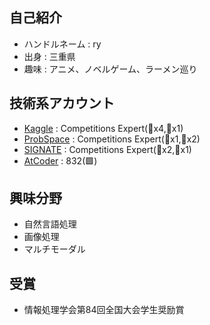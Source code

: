 ## 自己紹介
* ハンドルネーム : ry
* 出身 : 三重県
* 趣味 : アニメ、ノベルゲーム、ラーメン巡り
## 技術系アカウント
* [Kaggle](https://www.kaggle.com/ryoya0902/competitions) : Competitions Expert(🥈x4,🥉x1)
* [ProbSpace](https://comp.probspace.com/users/ryoya/0) : Competitions Expert(🥇x1,🥈x2)
* [SIGNATE](https://signate.jp/users/57842) : Competitions Expert(🥈x2,🥉x1)
* [AtCoder](https://atcoder.jp/users/ryoya0902) : 832(🟩)
## 興味分野    
* 自然言語処理
* 画像処理
* マルチモーダル
## 受賞    
* 情報処理学会第84回全国大会学生奨励賞
